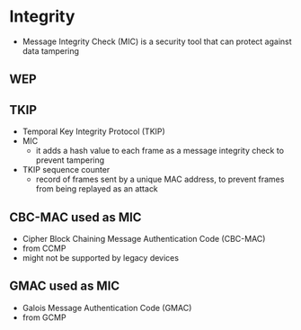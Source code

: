 # Integrity
- Message Integrity Check (MIC) is a security tool that can protect against data tampering

## WEP

## TKIP
- Temporal Key Integrity Protocol (TKIP)
- MIC 
    - it adds a hash value to each frame as a message integrity check to prevent tampering
- TKIP sequence counter
    - record of frames sent by a unique MAC address, to prevent frames from being replayed as an attack

## CBC-MAC used as MIC
- Cipher Block Chaining Message Authentication Code (CBC-MAC)
- from CCMP
- might not be supported by legacy devices

## GMAC used as MIC
- Galois Message Authentication Code (GMAC)
- from GCMP
